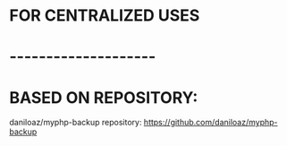 # FOR CENTRALIZED USES
# --------------------

# BASED ON REPOSITORY:
daniloaz/myphp-backup repository: https://github.com/daniloaz/myphp-backup